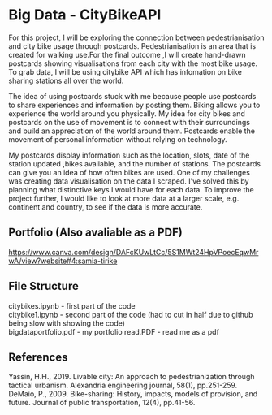 # Big Data - CityBikeAPI

For this project, I will be exploring the connection between pedestrianisation and city bike usage through postcards. Pedestrianisation is an area that is created for walking use.For the final outcome ,I will create hand-drawn postcards showing visualisations from each city with the most bike usage. To grab data, I will be using citybike API which has infomation on bike sharing stations all over the world.

The idea of using postcards stuck with me because people use postcards to share experiences and information by posting them. Biking allows you to experience the world around you physically. My idea for city bikes and postcards on the use of movement is to connect with their surroundings and build an appreciation of the world around them. Postcards enable the movement of personal information without relying on technology.

My postcards display information such as the location, slots, date of the station updated ,bikes available, and the number of stations. The postcards can give you an idea of how often bikes are used. One of my challenges was creating data visualisation on the data I scraped. I've solved this by planning what distinctive keys I would have for each data. To improve the project further, I would like to look at more data at a larger scale, e.g. continent and country, to see if the data is more accurate. 

## Portfolio (Also avaliable as a PDF)
https://www.canva.com/design/DAFcKUwLtCc/5S1MWt24HpVPoecEqwMrwA/view?website#4:samia-tirike 
<br>
## File Structure

citybikes.ipynb  - first part of the code <br>
citybike1.ipynb   - second part of the code  (had to cut in half due to github being slow with showing the code) <br>
bigdataportfolio.pdf - my portfolio
read.PDF - read me as a pdf

## References

Yassin, H.H., 2019. Livable city: An approach to pedestrianization through tactical urbanism. Alexandria engineering journal, 58(1), pp.251-259.
DeMaio, P., 2009. Bike-sharing: History, impacts, models of provision, and future. Journal of public transportation, 12(4), pp.41-56.

